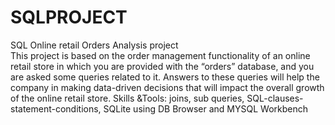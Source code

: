 # SQLPROJECT
SQL Online retail Orders Analysis project   
This project is based on the order management functionality of an online retail store in which you are provided with the “orders” database, and you are asked some queries related to it. Answers to these queries will help the company in making data-driven decisions that will impact the overall growth of the online retail store. 
Skills &Tools: joins, sub queries, SQL-clauses-statement-conditions, SQLite using DB Browser and MYSQL Workbench 
